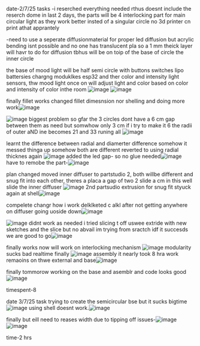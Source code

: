 date-2/7/25 
tasks
-i reserched everything needed rthus doesnt include the reserch dome in last 2 days, the parts will be 4 interlocking part for main circular light as they work better 
insted of a singular circle no 3d printer cn print athat apprantely

-need to use a seperate diffusionmaterial for proper led diffusion but acrylic bending isnt possible and no one has translucent pla so  a 1 mm theick layer will havr to do for diffusion
tbhus will be on toip of the base of circle the inner circle

the base of mood light will be half semi circle with buttons switches lipo battersies chargng moduklkes esp32 and ther color and intensity light sensors, 
thw mood light once on will adjust light and color
based on color and intensity of color inthe room
![image](https://github.com/user-attachments/assets/ee5eae80-8abf-48b4-bf6c-c195e0840054)
![image](https://github.com/user-attachments/assets/837aa2da-701f-471d-88b0-92255e4bfa44)


finally fillet works changed fillet dimesnsion nor shelling and doing more work![image](https://github.com/user-attachments/assets/8d6eb7b5-8139-446d-a0f3-e21796011872)


![image](https://github.com/user-attachments/assets/bce19155-3667-44e5-bf87-9faada0e2d69)
biggest problem so gfar the 3 circles dont have a 6 cm gap between them as need but somwhow only 3 cm if i try to make it 6 the radii of outer aND ine becomes 21 and 33 runing all
![image](https://github.com/user-attachments/assets/36dc0e9e-11bf-43d7-9a68-ed904ff63888)

learnt the difference between radial and diamerter difference somehow it messed thinga up somehow both are different reverted to using radial thicknes again
![image](https://github.com/user-attachments/assets/631e4fa1-e47a-4cf8-bdbf-df2f28689787)
added the led gap- so no glue needed![image](https://github.com/user-attachments/assets/e9cb9a71-2098-401a-a591-0739c0735230)
have to remobe the part-![image](https://github.com/user-attachments/assets/b571e9a9-998d-4a80-b927-223dfdb39ef1)

plan changed moved inner diffuser to partstudio 2, both willbe different and snug fit into each other, theres a placa a gap of two 2 slide a cm in this well slide the inner diffuser
![image](https://github.com/user-attachments/assets/b1a3b193-a2f9-4323-8699-642c383bfe38)
2nd partsudio extrusion for snug fit
 styuck again at shell![image](https://github.com/user-attachments/assets/dbc5d58a-528e-4665-b712-6e0627f26e50)

compelete changr how i work delklketed c alkl after not getting anywhere on diffuser going uoside down![image](https://github.com/user-attachments/assets/c1b2119c-84d5-4608-aa54-8db20f99f326)



![image](https://github.com/user-attachments/assets/21e3d60c-dde3-4db4-a893-efac27ad4d55) didnt work as needed
i tried slicing t off uswee extride with new sketches and the slice but no abvail im trying from sractch idf it succesds we are good to go![image](https://github.com/user-attachments/assets/334cc52c-a0cd-49a8-866f-7f6b679dc5f7)



finally works now will work on interlocking mechanism
![image](https://github.com/user-attachments/assets/9fc6b0c2-2df6-458f-ab6a-bafa0e8cc006)
modularity sucks bad realtime
finally ![image](https://github.com/user-attachments/assets/091d8d70-ef0a-40eb-b26a-386f8e445780)
assembly it nearly took 8 hra work remaoins on thwe external and base![image](https://github.com/user-attachments/assets/6ae452b5-8abc-4851-8827-e15de0ffb02c)

finally tommorow working on the base and asemblr and code
looks good![image](https://github.com/user-attachments/assets/5bba2f12-c0df-44e9-8594-018102fafe90)



timespent-8

date 3/7/25
task trying to create the semicircular bse but it sucks bigtime![image](https://github.com/user-attachments/assets/4a1bc008-4784-441d-97cc-83c4875c34cd)
using shell doesnt work.![image](https://github.com/user-attachments/assets/f4e22671-7456-4d74-bbc9-e9602b9ee432)

finally but eill need to reases width due to tipping off issues-![image](https://github.com/user-attachments/assets/2b56f596-e71d-475a-a2f9-2638bc454a9f)
![image](https://github.com/user-attachments/assets/2f322ea3-3053-4c64-9fe0-ca69af8ff11c)


time-2 hrs

